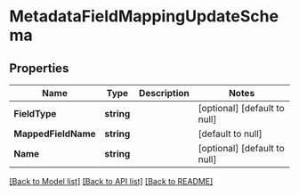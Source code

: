 # MetadataFieldMappingUpdateSchema

## Properties
Name | Type | Description | Notes
------------ | ------------- | ------------- | -------------
**FieldType** | **string** |  | [optional] [default to null]
**MappedFieldName** | **string** |  | [default to null]
**Name** | **string** |  | [optional] [default to null]

[[Back to Model list]](../README.md#documentation-for-models) [[Back to API list]](../README.md#documentation-for-api-endpoints) [[Back to README]](../README.md)


